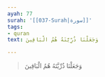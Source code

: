 ```yaml
---
ayah: 77
surah: '[[037-Surah|سورة]]'
tags:
- quran
text: وَجَعَلْنَا ذُرِّيَّتَهُ هُمُ الْبَاقِينَ

---
```

> وَجَعَلْنَا ذُرِّيَّتَهُ هُمُ الْبَاقِينَ
